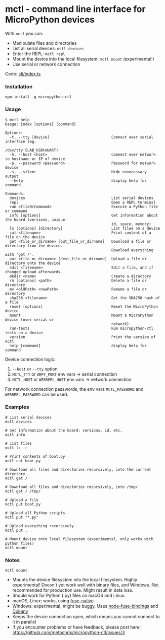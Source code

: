 # mctl - command line interface for MicroPython devices

With `mctl` you can:

* Manipulate files and directories
* List all serial devices: `mctl devices`
* Enter the REPL: `mctl repl`
* Mount the device into the local filesystem: `mctl mount` (experimental!)
* Use serial or network connection

Code: [cli/index.ts](https://github.com/metachris/micropython-ctl/blob/master/cli/index.ts)

### Installation

```npm install -g micropython-ctl```

### Usage

```shell
$ mctl help
Usage: index [options] [command]

Options:
  -t, --tty [device]                            Connect over serial interface (eg.
                                                /dev/tty.SLAB_USBtoUART)
  -h, --host <host>                             Connect over network to hostname or IP of device
  -p, --password <password>                     Password for network device
  -s, --silent                                  Hide unnecessary output
  --help                                        display help for command

Commands:
  devices                                       List serial devices
  repl                                          Open a REPL terminal
  run <fileOrCommand>                           Execute a Python file or command
  info [options]                                Get information about the board (versions, unique
                                                id, space, memory)
  ls [options] [directory]                      List files on a device
  cat <filename>                                Print content of a file on the device
  get <file_or_dirname> [out_file_or_dirname]   Download a file or directory from the device.
                                                Download everything with 'get /'.
  put <file_or_dirname> [dest_file_or_dirname]  Upload a file or directory onto the device
  edit <filename>                               Edit a file, and if changed upload afterwards
  mkdir <name>                                  Create a directory
  rm [options] <path>                           Delete a file or directory
  mv <oldPath> <newPath>                        Rename a file or directory
  sha256 <filename>                             Get the SHA256 hash of a file
  reset [options]                               Reset the MicroPython device
  mount                                         Mount a MicroPython device (over serial or
                                                network)
  run-tests                                     Run micropython-ctl tests on a device
  version                                       Print the version of mctl
  help [command]                                display help for command
```


Device connection logic:

1. `--host` or `--tty` option
2. `MCTL_TTY` or `AMPY_PORT` env vars -> serial connection
3. `MCTL_HOST` or `WEBREPL_HOST` env vars -> network connection

For network connection passwords, the env vars `MCTL_PASSWORD` and `WEBREPL_PASSWORD` can be used.

### Examples

```shell
# List serial devices
mctl devices

# Get information about the board: versions, id, etc.
mctl info

# List files
mctl ls -r

# Print contents of boot.py
mctl cat boot.py

# Download all files and directories recursively, into the current directory
mctl get /

# Download all files and directories recursively, into /tmp/
mctl get / /tmp/

# Upload a file
mctl put boot.py

# Upload all Python scripts
mctl put "*.py"

# Upload everything recursively
mctl put .

# Mount device onto local filesystem (experimental, only works with python files)
mctl mount
```

### Notes

`mctl mount`

* Mounts the device filesystem into the local filesystem. Highly experimental! Doesn't yet work well with binary files, and Windows. Not recommended for production use. Might result in data loss.
* Should work for Python (.py) files on macOS and Linux.
* macOS, Linux: works, using [fuse-native](https://github.com/fuse-friends/fuse-native)
* Windows: experimental, might be buggy. Uses [node-fuse-bindings](https://github.com/direktspeed/node-fuse-bindings) and [Dokany](https://github.com/dokan-dev/dokany/wiki/Installation)
* Keeps the device connection open, which means you cannot connect to it in parallel
* If you encounter problems or have feedback, please post here: https://github.com/metachris/micropython-ctl/issues/3
